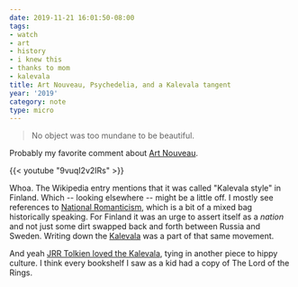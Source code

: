 ```yaml
---
date: 2019-11-21 16:01:50-08:00
tags:
- watch
- art
- history
- i knew this
- thanks to mom
- kalevala
title: Art Nouveau, Psychedelia, and a Kalevala tangent
year: '2019'
category: note
type: micro
---
```


> No object was too mundane to be beautiful.

Probably my favorite comment about [Art Nouveau][].

{{< youtube "9vuqI2v2IRs" >}}

Whoa. The Wikipedia entry mentions that it was called "Kalevala style" in Finland. Which -- looking elsewhere
-- might be a little off. I mostly see references to [National Romanticism][], which is a bit of a mixed bag
historically speaking. For Finland it was an urge to assert itself as a _nation_ and not just some dirt swapped
back and forth between Russia and Sweden. Writing down the [Kalevala][] was a part of that same movement.

[Art Nouveau]: https://en.wikipedia.org/wiki/Art_Nouveau
[National Romanticism]: https://en.wikipedia.org/wiki/Romantic_nationalism
[Kalevala]: https://en.wikisource.org/wiki/The_Kalevala

And yeah [JRR Tolkien loved the Kalevala][], tying in another piece to hippy culture. I think every bookshelf
I saw as a kid had a copy of The Lord of the Rings.

[JRR Tolkien loved the Kalevala]: http://tolkiengateway.net/wiki/Kalevala

